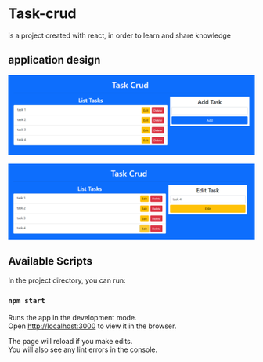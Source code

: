 # Task-crud

is a project created with react, in order to learn and share knowledge

## application design

![task add desing ](./desing/img1.png)

![task edit desing ](./desing/img2.png)

## Available Scripts

In the project directory, you can run:

### `npm start`

Runs the app in the development mode.<br />
Open [http://localhost:3000](http://localhost:3000) to view it in the browser.

The page will reload if you make edits.<br />
You will also see any lint errors in the console.
